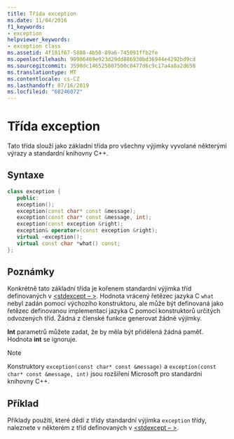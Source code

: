 ```yaml
---
title: Třída exception
ms.date: 11/04/2016
f1_keywords:
- exception
helpviewer_keywords:
- exception class
ms.assetid: 4f181f67-5888-4b50-89a6-745091ffb2fe
ms.openlocfilehash: 90906469e923d29dd886930bd36944e4292bd9cd
ms.sourcegitcommit: 3590dc146525807500c0477d6c9c17a4a8a2d658
ms.translationtype: MT
ms.contentlocale: cs-CZ
ms.lasthandoff: 07/16/2019
ms.locfileid: "68246072"
---
```

# <a name="exception-class"></a>Třída exception

Tato třída slouží jako základní třída pro všechny výjimky vyvolané některými výrazy a standardní knihovny C++.

## <a name="syntax"></a>Syntaxe

```cpp
class exception {
   public:
   exception();
   exception(const char* const &message);
   exception(const char* const &message, int);
   exception(const exception &right);
   exception& operator=(const exception &right);
   virtual ~exception();
   virtual const char *what() const;
};
```

## <a name="remarks"></a>Poznámky

Konkrétně tato základní třída je kořenem standardní výjimka tříd definovaných v [ \<stdexcept – >](../standard-library/stdexcept.md). Hodnota vrácený řetězec jazyka C `what` nebyl zadán pomocí výchozího konstruktoru, ale může být definovaná jako řetězec definovanou implementací jazyka C pomocí konstruktorů určitých odvozených tříd. Žádná z členské funkce generovat žádné výjimky.

**Int** parametrů můžete zadat, že by měla být přidělená žádná paměť. Hodnota **int** se ignoruje.

> [!NOTE]
> Konstruktory `exception(const char* const &message)` a `exception(const char* const &message, int)` jsou rozšíření Microsoft pro standardní knihovny C++.

## <a name="example"></a>Příklad

Příklady použití, které dědí z třídy standardní výjimka `exception` třídy, naleznete v některém z tříd definovaných v [ \<stdexcept – >](../standard-library/stdexcept.md).
